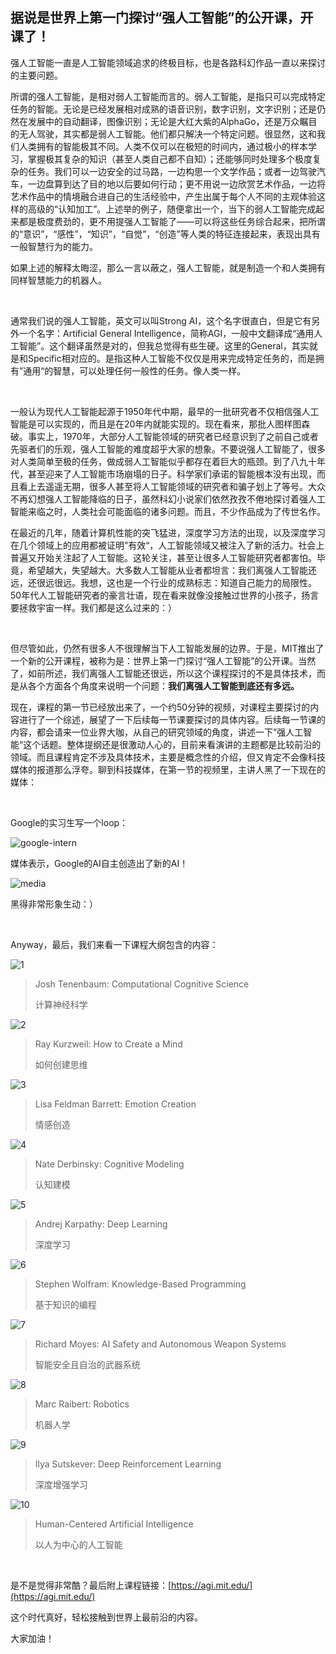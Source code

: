 ## 据说是世界上第一门探讨“强人工智能”的公开课，开课了！

强人工智能一直是人工智能领域追求的终极目标，也是各路科幻作品一直以来探讨的主要问题。

所谓的强人工智能，是相对弱人工智能而言的。弱人工智能，是指只可以完成特定任务的智能。无论是已经发展相对成熟的语音识别，数字识别，文字识别；还是仍然在发展中的自动翻译，图像识别；无论是大红大紫的AlphaGo，还是万众瞩目的无人驾驶，其实都是弱人工智能。他们都只解决一个特定问题。很显然，这和我们人类拥有的智能极其不同。人类不仅可以在极短的时间内，通过极小的样本学习，掌握极其复杂的知识（甚至人类自己都不自知）；还能够同时处理多个极度复杂的任务。我们可以一边安全的过马路，一边构思一个文学作品；或者一边驾驶汽车，一边盘算到达了目的地以后要如何行动；更不用说一边欣赏艺术作品，一边将艺术作品中的情境融合进自己的生活经验中，产生出属于每个人不同的主观体验这样的高级的“认知加工”。上述举的例子，随便拿出一个，当下的弱人工智能完成起来都是极度费劲的，更不用提强人工智能了——可以将这些任务综合起来，把所谓的“意识”，“感性”，“知识”，“自觉”，“创造”等人类的特征连接起来，表现出具有一般智慧行为的能力。

如果上述的解释太晦涩，那么一言以蔽之，强人工智能，就是制造一个和人类拥有同样智慧能力的机器人。

<br/>

通常我们说的强人工智能，英文可以叫Strong AI，这个名字很直白，但是它有另外一个名字：Artificial General Intelligence，简称AGI，一般中文翻译成“通用人工智能”。这个翻译虽然是对的，但我总觉得有些生硬。这里的General，其实就是和Specific相对应的。是指这种人工智能不仅仅是用来完成特定任务的，而是拥有”通用“的智慧，可以处理任何一般性的任务。像人类一样。

<br/>

一般认为现代人工智能起源于1950年代中期，最早的一批研究者不仅相信强人工智能是可以实现的，而且是在20年内就能实现的。现在看来，那批人图样图森破。事实上，1970年，大部分人工智能领域的研究者已经意识到了之前自己或者先驱者们的乐观，强人工智能的难度超乎大家的想象。不要说强人工智能了，很多对人类简单至极的任务，做成弱人工智能似乎都存在着巨大的瓶颈。到了八九十年代，甚至迎来了人工智能市场崩塌的日子。科学家们承诺的智能根本没有出现，而且看上去遥遥无期，很多人甚至将人工智能领域的研究者和骗子划上了等号。大众不再幻想强人工智能降临的日子，虽然科幻小说家们依然孜孜不倦地探讨着强人工智能来临之时，人类社会可能面临的诸多问题。而且，不少作品成为了传世名作。

在最近的几年，随着计算机性能的突飞猛进，深度学习方法的出现，以及深度学习在几个领域上的应用都被证明”有效“，人工智能领域又被注入了新的活力。社会上普遍又开始关注起了人工智能。这轮关注，甚至让很多人工智能研究者都害怕。毕竟，希望越大，失望越大。大多数人工智能从业者都坦言：我们离强人工智能还远，还很远很远。我想，这也是一个行业的成熟标志：知道自己能力的局限性。50年代人工智能研究者的豪言壮语，现在看来就像没接触过世界的小孩子，扬言要拯救宇宙一样。我们都是这么过来的：）

<br/>

但尽管如此，仍然有很多人不很理解当下人工智能发展的边界。于是，MIT推出了一个新的公开课程，被称为是：世界上第一门探讨“强人工智能”的公开课。当然了，如前所述，我们离强人工智能还很远，所以这个课程探讨的不是具体技术，而是从各个方面各个角度来说明一个问题：**我们离强人工智能到底还有多远。**

现在，课程的第一节已经放出来了，一个约50分钟的视频，对课程主要探讨的内容进行了一个综述，展望了一下后续每一节课要探讨的具体内容。后续每一节课的内容，都会请来一位业界大咖，从自己的研究领域的角度，讲述一下”强人工智能“这个话题。整体提纲还是很激动人心的，目前来看演讲的主题都是比较前沿的领域。而且课程肯定不涉及具体技术，主要是概念性的介绍，但又肯定不会像科技媒体的报道那么浮夸。聊到科技媒体，在第一节的视频里，主讲人黑了一下现在的媒体：

<br/>

Google的实习生写一个loop：

![google-intern](google-intern.png)

媒体表示，Google的AI自主创造出了新的AI！

![media](media.png)

黑得非常形象生动：）

<br/>

Anyway，最后，我们来看一下课程大纲包含的内容：

![1](1.png)

> Josh Tenenbaum: Computational Cognitive Science
>
> 计算神经科学

![2](2.png)

> Ray Kurzweil: How to Create a Mind
>
> 如何创建思维

![3](3.png)

> Lisa Feldman Barrett: Emotion Creation
>
> 情感创造

![4](4.png)

> Nate Derbinsky: Cognitive Modeling
>
> 认知建模

![5](5.png)

> Andrej Karpathy: Deep Learning
>
> 深度学习

![6](6.png)

> Stephen Wolfram: Knowledge-Based Programming
>
> 基于知识的编程

![7](7.png)

> Richard Moyes: AI Safety and Autonomous Weapon Systems
>
> 智能安全且自治的武器系统

![8](8.png)

> Marc Raibert: Robotics
>
> 机器人学

![9](9.png)

> Ilya Sutskever: Deep Reinforcement Learning
>
> 深度增强学习

![10](10.png)

> Human-Centered Artificial Intelligence
>
> 以人为中心的人工智能

<br/>

是不是觉得非常酷？最后附上课程链接：[https://agi.mit.edu/](https://agi.mit.edu/)

这个时代真好，轻松接触到世界上最前沿的内容。

大家加油！